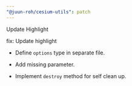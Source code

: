 ```yaml
---
"@juun-roh/cesium-utils": patch
---
```


Update Highlight

fix: Update highlight

* Define `options` type in separate file.

* Add missing parameter.

* Implement `destroy` method for self clean up.
